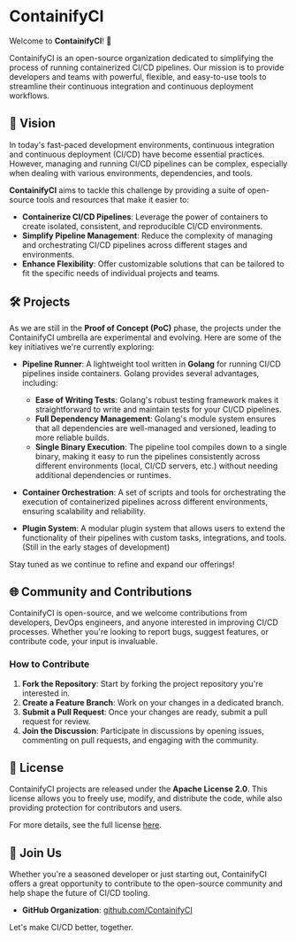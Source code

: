 # ContainifyCI

Welcome to **ContainifyCI**! 🚀

ContainifyCI is an open-source organization dedicated to simplifying the process of running containerized CI/CD pipelines. Our mission is to provide developers and teams with powerful, flexible, and easy-to-use tools to streamline their continuous integration and continuous deployment workflows.

## 🎯 Vision

In today's fast-paced development environments, continuous integration and continuous deployment (CI/CD) have become essential practices. However, managing and running CI/CD pipelines can be complex, especially when dealing with various environments, dependencies, and tools.

**ContainifyCI** aims to tackle this challenge by providing a suite of open-source tools and resources that make it easier to:

- **Containerize CI/CD Pipelines**: Leverage the power of containers to create isolated, consistent, and reproducible CI/CD environments.
- **Simplify Pipeline Management**: Reduce the complexity of managing and orchestrating CI/CD pipelines across different stages and environments.
- **Enhance Flexibility**: Offer customizable solutions that can be tailored to fit the specific needs of individual projects and teams.

## 🛠️ Projects

As we are still in the **Proof of Concept (PoC)** phase, the projects under the ContainifyCI umbrella are experimental and evolving. Here are some of the key initiatives we're currently exploring:

- **Pipeline Runner**: A lightweight tool written in **Golang** for running CI/CD pipelines inside containers. Golang provides several advantages, including:
  - **Ease of Writing Tests**: Golang's robust testing framework makes it straightforward to write and maintain tests for your CI/CD pipelines.
  - **Full Dependency Management**: Golang's module system ensures that all dependencies are well-managed and versioned, leading to more reliable builds.
  - **Single Binary Execution**: The pipeline tool compiles down to a single binary, making it easy to run the pipelines consistently across different environments (local, CI/CD servers, etc.) without needing additional dependencies or runtimes.

- **Container Orchestration**: A set of scripts and tools for orchestrating the execution of containerized pipelines across different environments, ensuring scalability and reliability.
- **Plugin System**: A modular plugin system that allows users to extend the functionality of their pipelines with custom tasks, integrations, and tools. (Still in the early stages of development)

Stay tuned as we continue to refine and expand our offerings!

## 🌐 Community and Contributions

ContainifyCI is open-source, and we welcome contributions from developers, DevOps engineers, and anyone interested in improving CI/CD processes. Whether you're looking to report bugs, suggest features, or contribute code, your input is invaluable.

### How to Contribute

1. **Fork the Repository**: Start by forking the project repository you're interested in.
2. **Create a Feature Branch**: Work on your changes in a dedicated branch.
3. **Submit a Pull Request**: Once your changes are ready, submit a pull request for review.
4. **Join the Discussion**: Participate in discussions by opening issues, commenting on pull requests, and engaging with the community.

## 📜 License

ContainifyCI projects are released under the **Apache License 2.0**. This license allows you to freely use, modify, and distribute the code, while also providing protection for contributors and users.

For more details, see the full license [here](LICENSE).

## 🤝 Join Us

Whether you're a seasoned developer or just starting out, ContainifyCI offers a great opportunity to contribute to the open-source community and help shape the future of CI/CD tooling.

- **GitHub Organization**: [github.com/ContainifyCI](https://github.com/ContainifyCI)

Let's make CI/CD better, together.
